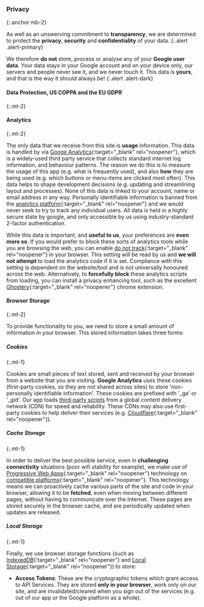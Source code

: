 ### Privacy
{:.anchor mb-2}

As well as an unswerving commitment to __transparency__, we are determined to protect the __privacy__, __security__ and __confidentiality__ of your data.
{:.alert .alert-primary}

We therefore __do not__ store, process or analyse any of your __Google user data__. Your data stays in your Google account and on your device only, our servers and people never see it, and we never touch it. This data is __yours__, and that is the way it should always be!
{:.alert .alert-dark}

#### Data Protection, US COPPA and the EU GDPR
{:.mt-2}

#### Analytics
{:.mt-2}

The only data that we receive from this site is __usage__ information. This data is handled by via [Googe Analytics](https://en.wikipedia.org/wiki/Google_Analytics){:target="_blank" rel="noopener"}, which is a widely-used third party service that collects standard internet log information, and behaviour patterns. The reason we do this is to measure the usage of this app (e.g. what is frequently used), and also __how__ they are being used (e.g. which buttons or menu-items are clicked most often). This data helps to shape development decisions (e.g. updating and streamlining layout and processes). None of this data is linked to your account, name or email address in any way. Personally identifiable information is banned from the [analytics platform](https://support.google.com/analytics/answer/6004245){:target="_blank" rel="noopener"} and we would never seek to try to track any individual users. All data is held in a highly secure state by google, and only accessible by us using industry-standard 2-factor authentication.

While this data is important, and __useful to us__, your preferences are __even more so__. If you would prefer to block these sorts of analytics tools while you are browsing the web, you can enable [do not track](http://donottrack.us/){:target="_blank" rel="noopener"} in your browser. This setting will be read by us and __we will not attempt__ to load the analytics code if it is set. Compliance with this setting is dependent on the website/tool and is not universally honoured across the web. Alternatively, to __forcefully block__ these analytics scripts from loading, you can install a privacy enhancing tool, such as the excellent [Ghostery](https://www.ghostery.com/){:target="_blank" rel="noopener"} chrome extension.

#### Browser Storage
{:.mt-2}

To provide functionality to you, we need to store a small amount of information in your browser. This stored information takes three forms:

##### Cookies
{:.mt-1}

Cookies are small pieces of text stored, sent and received by your browser from a website that you are visiting. __Google Analytics__ uses these cookies (first-party cookies, so they are not shared across sites) to store 'non-personally identifiable information'. These cookies are prefixed with '_ga' or '_gid'. Our app loads [third-party scripts](/credits/) from a global content delivery network (CDN) for speed and reliability. These CDNs may also use first-party cookies to help deliver their services (e.g. [Cloudflare](https://www.cloudflare.com/cookie-policy/){:target="_blank" rel="noopener"}).

##### Cache Storage
{:.mt-1}

In order to deliver the best possible service, even in __challenging connectivity__ situations (poor wifi stability for example), we make use of [Progressive Web Apps](https://developers.google.com/web/progressive-web-apps/){:target="_blank" rel="noopener"} technology on [compatible platforms](http://caniuse.com/#feat=serviceworkers){:target="_blank" rel="noopener"}. This technology means we can proactively cache various parts of the site and code in your browser, allowing it to be __fetched__, even when moving between different pages, without having to communicate over the Internet. These pages are stored securely in the browser cache, and are periodically updated when updates are released.

##### Local Storage
{:.mt-1}

Finally, we use browser storage functions (such as [IndexedDB](https://developer.mozilla.org/en-US/docs/Web/API/IndexedDB_API/Basic_Concepts_Behind_IndexedDB){:target="_blank" rel="noopener"} and [Local Storage](https://developer.mozilla.org/en-US/docs/Web/API/Storage){:target="_blank" rel="noopener"}) to store:
- __Access Tokens__: These are the cryptographic tokens which grant access to API Services. They are stored __only in your browser__, work only on our site, and are invalidated/cleared when you sign out of the services (e.g. out of our app or the Google platform as a whole).